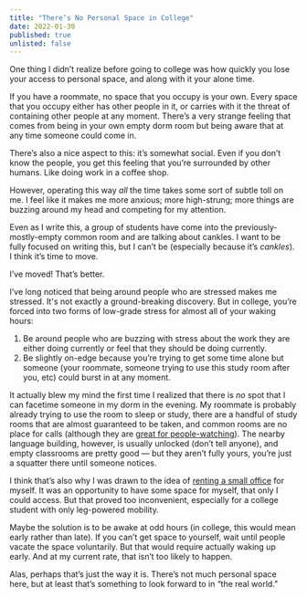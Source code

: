 ```yaml
---
title: "There’s No Personal Space in College"
date: 2022-01-30
published: true
unlisted: false
---
```


One thing I didn’t realize before going to college was how quickly you lose your access to personal space, and along with it your alone time.

If you have a roommate, no space that you occupy is your own. Every space that you occupy either has other people in it, or carries with it the threat of containing other people at any moment. There’s a very strange feeling that comes from being in your own empty dorm room but being aware that at any time someone could come in.

There’s also a nice aspect to this: it’s somewhat social. Even if you don’t know the people, you get this feeling that you’re surrounded by other humans. Like doing work in a coffee shop.

However, operating this way _all_ the time takes some sort of subtle toll on me. I feel like it makes me more anxious; more high-strung; more things are buzzing around my head and competing for my attention.

Even as I write this, a group of students have come into the previously-mostly-empty common room and are talking about cankles. I want to be fully focused on writing this, but I can’t be (especially because it’s _cankles_). I think it’s time to move.

I’ve moved! That’s better.

I’ve long noticed that being around people who are stressed makes me stressed. It's not exactly a ground-breaking discovery. But in college, you’re forced into two forms of low-grade stress for almost all of your waking hours:

1.  Be around people who are buzzing with stress about the work they are either doing currently or feel that they should be doing currently.
2.  Be slightly on-edge because you’re trying to get some time alone but someone (your roommate, someone trying to use this study room after you, etc) could burst in at any moment.

It actually blew my mind the first time I realized that there is _no_ spot that I can facetime someone in my dorm in the evening. My roommate is probably already trying to use the room to sleep or study, there are a handful of study rooms that are almost guaranteed to be taken, and common rooms are no place for calls (although they are [great for people-watching](https://benborgers.com/posts/common-room/)). The nearby language building, however, is usually unlocked (don’t tell anyone), and empty classrooms are pretty good — but they aren’t fully yours, you’re just a squatter there until someone notices.

I think that’s also why I was drawn to the idea of [renting a small office](https://benborgers.com/posts/stupid/) for myself. It was an opportunity to have some space for myself, that only I could access. But that proved too inconvenient, especially for a college student with only leg-powered mobility.

Maybe the solution is to be awake at odd hours (in college, this would mean early rather than late). If you can’t get space to yourself, wait until people vacate the space voluntarily. But that would require actually waking up early. And at my current rate, that isn’t too likely to happen.

Alas, perhaps that’s just the way it is. There’s not much personal space here, but at least that’s something to look forward to in “the real world.”
